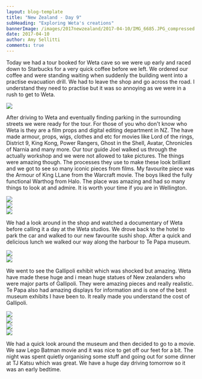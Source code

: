 ```yaml
---
layout: blog-template
title: "New Zealand - Day 9"
subHeading: "Exploring Weta's creations"
bannerImage: /images/2017newzealand/2017-04-10/IMG_6685.JPG_compressed.JPEG
date: 2017-04-10
author: Amy Sellitti
comments: true
---
```

Today we had a tour booked for Weta cave so we were up early and raced down to Starbucks for a very quick coffee before we left. We ordered our coffee and were standing waiting when suddenly the building went into a practise evacuation drill. We had to leave the shop and go across the road. I understand they need to practise but it was so annoying as we were in a rush to get to Weta.

<div class="center-image"><img src="/images/2017newzealand/2017-04-10/IMG_6679.JPG_compressed.JPEG" /></div>

After driving to Weta and eventually finding parking in the surrounding streets we were ready for the tour. For those of you who don't know who Weta is they are a film props and digital editing department in NZ. The have made armour, props, wigs, clothes and etc for movies like Lord of the rings, District 9, King Kong, Power Rangers, Ghost in the Shell, Avatar, Chronicles of Narnia and many more. Our tour guide Joel walked us through the actually workshop and we were not allowed to take pictures. The things were amazing though. The processes they use to make these look brilliant and we got to see so many iconic pieces from films. My favourite piece was the Armour of King LLane from the Warcraft movie. The boys liked the fully functional Warthog from Halo. The place was amazing and had so many things to look at and admire. It is worth your time if you are in Wellington. 

<div class="center-image"><img src="/images/2017newzealand/2017-04-10/IMG_6680.JPG_compressed.JPEG" /></div>
<div class="center-image"><img src="/images/2017newzealand/2017-04-10/IMG_6683.JPG_compressed.JPEG" /></div>
<div class="center-image"><img src="/images/2017newzealand/2017-04-10/IMG_6685.JPG_compressed.JPEG" /></div>

We had a look around in the shop and watched a documentary of Weta before calling it a day at the Weta studios. We drove back to the hotel to park the car and walked to our new favourite sushi shop. After a quick and delicious lunch we walked our way along the harbour to Te Papa museum. 

<div class="center-image"><img src="/images/2017newzealand/2017-04-10/IMG_6689.JPG_compressed.JPEG" /></div>
<div class="center-image"><img src="/images/2017newzealand/2017-04-10/20170410_120846.jpg_compressed.JPEG" /></div>

We went to see the Gallipoli exhibit which was shocked but amazing. Weta have made these huge and i mean huge statues of New zealanders who were major parts of Gallipoli. They were amazing pieces and really realistic. Te Papa also had amazing displays for information and is one of the best museum exhibits I have been to. It really made you understand the cost of Gallipoli.

<div class="center-image"><img src="/images/2017newzealand/2017-04-10/IMG_6695.JPG_compressed.JPEG" /></div>
<div class="center-image"><img src="/images/2017newzealand/2017-04-10/IMG_6697.JPG_compressed.JPEG" /></div>
<div class="center-image"><img src="/images/2017newzealand/2017-04-10/IMG_6691.JPG_compressed.JPEG" /></div>
<div class="center-image"><img src="/images/2017newzealand/2017-04-10/DSC_8420.JPG_compressed.JPEG" /></div>

We had a quick look around the museum and then decided to go to a movie. We saw Lego Batman movie and it was nice to get off our feet for a bit. The night was spent quietly organising some stuff and going out for some dinner at TJ Katsu which was great. We have a huge day driving tomorrow so it was an early bedtime. 